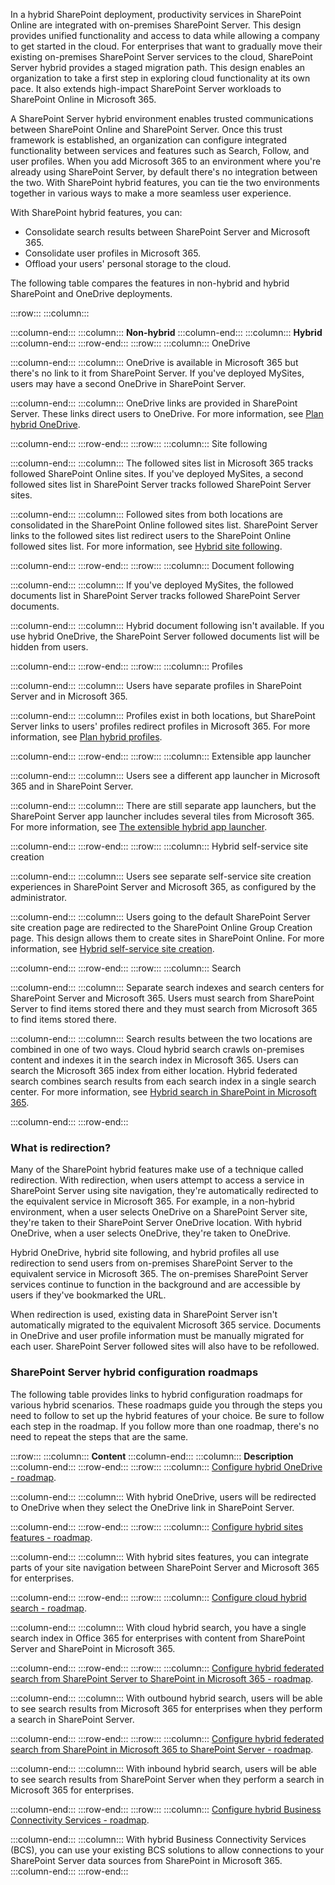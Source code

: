 In a hybrid SharePoint deployment, productivity services in SharePoint Online are integrated with on-premises SharePoint Server. This design provides unified functionality and access to data while allowing a company to get started in the cloud. For enterprises that want to gradually move their existing on-premises SharePoint Server services to the cloud, SharePoint Server hybrid provides a staged migration path. This design enables an organization to take a first step in exploring cloud functionality at its own pace. It also extends high-impact SharePoint Server workloads to SharePoint Online in Microsoft 365.

A SharePoint Server hybrid environment enables trusted communications between SharePoint Online and SharePoint Server. Once this trust framework is established, an organization can configure integrated functionality between services and features such as Search, Follow, and user profiles. When you add Microsoft 365 to an environment where you're already using SharePoint Server, by default there's no integration between the two. With SharePoint hybrid features, you can tie the two environments together in various ways to make a more seamless user experience.

With SharePoint hybrid features, you can:

 -  Consolidate search results between SharePoint Server and Microsoft 365.
 -  Consolidate user profiles in Microsoft 365.
 -  Offload your users' personal storage to the cloud.

The following table compares the features in non-hybrid and hybrid SharePoint and OneDrive deployments.

:::row:::
  :::column:::
    
  :::column-end:::
  :::column:::
    **Non-hybrid**
  :::column-end:::
  :::column:::
    **Hybrid**
  :::column-end:::
:::row-end:::
:::row:::
  :::column:::
    OneDrive

  :::column-end:::
  :::column:::
    OneDrive is available in Microsoft 365 but there's no link to it from SharePoint Server. If you've deployed MySites, users may have a second OneDrive in SharePoint Server.

  :::column-end:::
  :::column:::
    OneDrive links are provided in SharePoint Server. These links direct users to OneDrive.
For more information, see [Plan hybrid OneDrive](/sharepoint/hybrid/plan-hybrid-onedrive-for-business?azure-portal=true).

  :::column-end:::
:::row-end:::
:::row:::
  :::column:::
    Site following

  :::column-end:::
  :::column:::
    The followed sites list in Microsoft 365 tracks followed SharePoint Online sites. If you've deployed MySites, a second followed sites list in SharePoint Server tracks followed SharePoint Server sites.

  :::column-end:::
  :::column:::
    Followed sites from both locations are consolidated in the SharePoint Online followed sites list. SharePoint Server links to the followed sites list redirect users to the SharePoint Online followed sites list.
For more information, see [Hybrid site following](/sharepoint/hybrid/hybrid-site-following?azure-portal=true).

  :::column-end:::
:::row-end:::
:::row:::
  :::column:::
    Document following

  :::column-end:::
  :::column:::
    If you've deployed MySites, the followed documents list in SharePoint Server tracks followed SharePoint Server documents.

  :::column-end:::
  :::column:::
    Hybrid document following isn't available. If you use hybrid OneDrive, the SharePoint Server followed documents list will be hidden from users.

  :::column-end:::
:::row-end:::
:::row:::
  :::column:::
    Profiles

  :::column-end:::
  :::column:::
    Users have separate profiles in SharePoint Server and in Microsoft 365.

  :::column-end:::
  :::column:::
    Profiles exist in both locations, but SharePoint Server links to users' profiles redirect profiles in Microsoft 365.
For more information, see [Plan hybrid profiles](/sharepoint/hybrid/plan-hybrid-profiles?azure-portal=true).

  :::column-end:::
:::row-end:::
:::row:::
  :::column:::
    Extensible app launcher

  :::column-end:::
  :::column:::
    Users see a different app launcher in Microsoft 365 and in SharePoint Server.

  :::column-end:::
  :::column:::
    There are still separate app launchers, but the SharePoint Server app launcher includes several tiles from Microsoft 365. For more information, see [The extensible hybrid app launcher](/sharepoint/hybrid/the-extensible-hybrid-app-launcher?azure-portal=true).

  :::column-end:::
:::row-end:::
:::row:::
  :::column:::
    Hybrid self-service site creation

  :::column-end:::
  :::column:::
    Users see separate self-service site creation experiences in SharePoint Server and Microsoft 365, as configured by the administrator.

  :::column-end:::
  :::column:::
    Users going to the default SharePoint Server site creation page are redirected to the SharePoint Online Group Creation page. This design allows them to create sites in SharePoint Online.
For more information, see [Hybrid self-service site creation](/sharepoint/hybrid/hybrid-self-service-site-creation?azure-portal=true).

  :::column-end:::
:::row-end:::
:::row:::
  :::column:::
    Search

  :::column-end:::
  :::column:::
    Separate search indexes and search centers for SharePoint Server and Microsoft 365. Users must search from SharePoint Server to find items stored there and they must search from Microsoft 365 to find items stored there.

  :::column-end:::
  :::column:::
    Search results between the two locations are combined in one of two ways. Cloud hybrid search crawls on-premises content and indexes it in the search index in Microsoft 365. Users can search the Microsoft 365 index from either location. Hybrid federated search combines search results from each search index in a single search center.
For more information, see [Hybrid search in SharePoint in Microsoft 365](/sharepoint/hybrid/hybrid-search-in-sharepoint?azure-portal=true).

  :::column-end:::
:::row-end:::


### What is redirection?

Many of the SharePoint hybrid features make use of a technique called redirection. With redirection, when users attempt to access a service in SharePoint Server using site navigation, they're automatically redirected to the equivalent service in Microsoft 365. For example, in a non-hybrid environment, when a user selects OneDrive on a SharePoint Server site, they're taken to their SharePoint Server OneDrive location. With hybrid OneDrive, when a user selects OneDrive, they're taken to OneDrive.

Hybrid OneDrive, hybrid site following, and hybrid profiles all use redirection to send users from on-premises SharePoint Server to the equivalent service in Microsoft 365. The on-premises SharePoint Server services continue to function in the background and are accessible by users if they've bookmarked the URL.

When redirection is used, existing data in SharePoint Server isn't automatically migrated to the equivalent Microsoft 365 service. Documents in OneDrive and user profile information must be manually migrated for each user. SharePoint Server followed sites will also have to be refollowed.

### SharePoint Server hybrid configuration roadmaps

The following table provides links to hybrid configuration roadmaps for various hybrid scenarios. These roadmaps guide you through the steps you need to follow to set up the hybrid features of your choice. Be sure to follow each step in the roadmap. If you follow more than one roadmap, there's no need to repeat the steps that are the same.

:::row:::
  :::column:::
    **Content**
  :::column-end:::
  :::column:::
    **Description**
  :::column-end:::
:::row-end:::
:::row:::
  :::column:::
    [Configure hybrid OneDrive - roadmap](/sharepoint/hybrid/configure-hybrid-onedrive-for-businessroadmap?azure-portal=true).

  :::column-end:::
  :::column:::
    With hybrid OneDrive, users will be redirected to OneDrive when they select the OneDrive link in SharePoint Server.

  :::column-end:::
:::row-end:::
:::row:::
  :::column:::
    [Configure hybrid sites features - roadmap](/sharepoint/hybrid/configure-hybrid-sites-featuresroadmap?azure-portal=true).

  :::column-end:::
  :::column:::
    With hybrid sites features, you can integrate parts of your site navigation between SharePoint Server and Microsoft 365 for enterprises.

  :::column-end:::
:::row-end:::
:::row:::
  :::column:::
    [Configure cloud hybrid search - roadmap](/sharepoint/hybrid/configure-cloud-hybrid-searchroadmap?azure-portal=true).

  :::column-end:::
  :::column:::
    With cloud hybrid search, you have a single search index in Office 365 for enterprises with content from SharePoint Server and SharePoint in Microsoft 365.

  :::column-end:::
:::row-end:::
:::row:::
  :::column:::
    [Configure hybrid federated search from SharePoint Server to SharePoint in Microsoft 365 - roadmap](/sharepoint/hybrid/configure-hybrid-federated-search-sharepoint-serverroadmap?azure-portal=true).

  :::column-end:::
  :::column:::
    With outbound hybrid search, users will be able to see search results from Microsoft 365 for enterprises when they perform a search in SharePoint Server.

  :::column-end:::
:::row-end:::
:::row:::
  :::column:::
    [Configure hybrid federated search from SharePoint in Microsoft 365 to SharePoint Server - roadmap](/sharepoint/hybrid/configure-hybrid-federated-search-sharepoint-onlineroadmap?azure-portal=true).

  :::column-end:::
  :::column:::
    With inbound hybrid search, users will be able to see search results from SharePoint Server when they perform a search in Microsoft 365 for enterprises.

  :::column-end:::
:::row-end:::
:::row:::
  :::column:::
    [Configure hybrid Business Connectivity Services - roadmap](/sharepoint/hybrid/configure-hybrid-business-connectivity-servicesroadmap?azure-portal=true).

  :::column-end:::
  :::column:::
    With hybrid Business Connectivity Services (BCS), you can use your existing BCS solutions to allow connections to your SharePoint Server data sources from SharePoint in Microsoft 365.
  :::column-end:::
:::row-end:::
